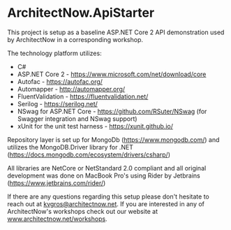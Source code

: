 # ArchitectNow.ApiStarter

This project is setup as a baseline ASP.NET Core 2 API demonstration used by ArchitectNow in a corresponding workshop.

The technology platform utilizes:

* C#
* ASP.NET Core 2 - https://www.microsoft.com/net/download/core
* Autofac - https://autofac.org/
* Automapper - http://automapper.org/
* FluentValidation - https://fluentvalidation.net/
* Serilog - https://serilog.net/
* NSwag for ASP.NET Core  - https://github.com/RSuter/NSwag (for Swagger integration and NSwag support)
* xUnit for the unit test harness - https://xunit.github.io/ 

Repository layer is set up for MongoDb (https://www.mongodb.com/) and utilizes the MongoDB.Driver library for .NET (https://docs.mongodb.com/ecosystem/drivers/csharp/)

All libraries are NetCore or NetStandard 2.0 compliant and all original development was done on MacBook Pro's using Rider by Jetbrains (https://www.jetbrains.com/rider/)

If there are any questions regarding this setup please don't hesitate to reach out at kvgros@architectnow.net.   If you are interested in any of ArchitectNow's workshops check out our website at www.architectnow.net/workshops.  


